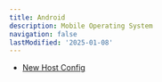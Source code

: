 ```yaml
---
title: Android
description: Mobile Operating System
navigation: false
lastModified: '2025-01-08'
---
```


- [New Host Config](./new-host-config)
